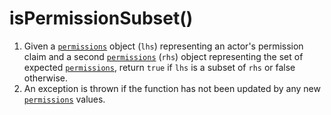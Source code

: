 isPermissionSubset()
=============================

1. Given a [`permissions`](./010-permissions.md) object (`lhs`) representing an actor's permission claim and a second [`permissions`](./010-permissions.md) (`rhs`) object representing the set of expected [`permissions`](./010-permissions.md), return `true` if `lhs` is a subset of `rhs` or false otherwise.
2. An exception is thrown if the function has not been updated by any new [`permissions`](./010-permissions.md) values.
